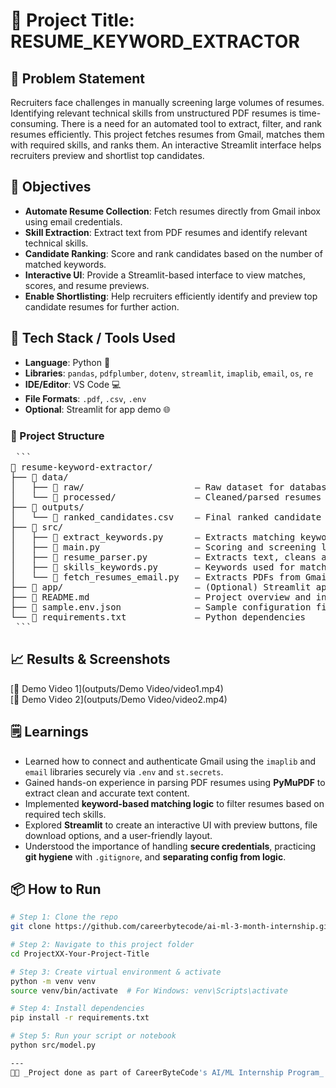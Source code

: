 # 🚀 Project Title: RESUME_KEYWORD_EXTRACTOR

## 📌 Problem Statement
Recruiters face challenges in manually screening large volumes of resumes.
Identifying relevant technical skills from unstructured PDF resumes is time-consuming.
There is a need for an automated tool to extract, filter, and rank resumes efficiently.
This project fetches resumes from Gmail, matches them with required skills, and ranks them.
An interactive Streamlit interface helps recruiters preview and shortlist top candidates.

## 🎯 Objectives
- **Automate Resume Collection**: Fetch resumes directly from Gmail inbox using email credentials.  
- **Skill Extraction**: Extract text from PDF resumes and identify relevant technical skills.  
- **Candidate Ranking**: Score and rank candidates based on the number of matched keywords.  
- **Interactive UI**: Provide a Streamlit-based interface to view matches, scores, and resume previews.  
- **Enable Shortlisting**: Help recruiters efficiently identify and preview top candidate resumes for further action.


## 🧠 Tech Stack / Tools Used
- **Language**: Python 🐍  
- **Libraries**: `pandas`, `pdfplumber`, `dotenv`, `streamlit`, `imaplib`, `email`, `os`, `re`  
- **IDE/Editor**: VS Code 💻  
- **File Formats**: `.pdf`, `.csv`, `.env`  
- **Optional**: Streamlit for app demo 🌐

### 📂 Project Structure
<pre> ```
📁 resume-keyword-extractor/
├── 📁 data/
│   ├── 📁 raw/                     – Raw dataset for database model
│   └── 📁 processed/               – Cleaned/parsed resumes (PDF to text)
├── 📁 outputs/
│   └── 📄 ranked_candidates.csv    – Final ranked candidate results
├── 📁 src/
│   ├── 📄 extract_keywords.py      – Extracts matching keywords from resumes
│   ├── 📄 main.py                  – Scoring and screening logic
│   ├── 📄 resume_parser.py         – Extracts text, cleans and tokenizes
│   ├── 📄 skills_keywords.py       – Keywords used for matching
│   └── 📄 fetch_resumes_email.py   – Extracts PDFs from Gmail
├── 📁 app/                         – (Optional) Streamlit app files
├── 📄 README.md                    – Project overview and instructions
├── 📄 sample.env.json              – Sample configuration file
└── 📄 requirements.txt             – Python dependencies
 ``` </pre>

## 📈 Results & Screenshots
[🎥 Demo Video 1](outputs/Demo Video/video1.mp4)  
[🎥 Demo Video 2](outputs/Demo Video/video2.mp4)


## 🗒️ Learnings
- Learned how to connect and authenticate Gmail using the `imaplib` and `email` libraries securely via `.env` and `st.secrets`.  
- Gained hands-on experience in parsing PDF resumes using **PyMuPDF** to extract clean and accurate text content.  
- Implemented **keyword-based matching logic** to filter resumes based on required tech skills.  
- Explored **Streamlit** to create an interactive UI with preview buttons, file download options, and a user-friendly layout.  
- Understood the importance of handling **secure credentials**, practicing **git hygiene** with `.gitignore`, and **separating config from logic**.

## 📦 How to Run
```bash
# Step 1: Clone the repo
git clone https://github.com/careerbytecode/ai-ml-3-month-internship.git

# Step 2: Navigate to this project folder
cd ProjectXX-Your-Project-Title

# Step 3: Create virtual environment & activate
python -m venv venv
source venv/bin/activate  # For Windows: venv\Scripts\activate

# Step 4: Install dependencies
pip install -r requirements.txt

# Step 5: Run your script or notebook
python src/model.py

---
🧑‍💻 _Project done as part of CareerByteCode's AI/ML Internship Program_ 🔥
